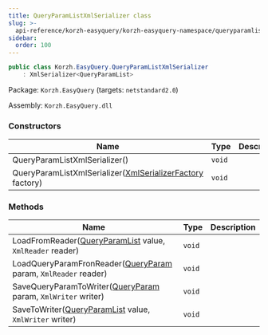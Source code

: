 ```yaml
---
title: QueryParamListXmlSerializer class
slug: >-
  api-reference/korzh-easyquery/korzh-easyquery-namespace/queryparamlistxmlserializer-class
sidebar:
  order: 100
---
```


```csharp
public class Korzh.EasyQuery.QueryParamListXmlSerializer
    : XmlSerializer<QueryParamList>

```
Package: `Korzh.EasyQuery` (targets: `netstandard2.0`)

Assembly: `Korzh.EasyQuery.dll`

### Constructors

| Name | Type | Description | 
| --- | --- | --- | 
| QueryParamListXmlSerializer() | `void` |  | 
| QueryParamListXmlSerializer([XmlSerializerFactory](///////////////easyquery/docs/api-reference/korzh-easyquery/korzh-easyquery-namespace/xmlserializerfactory-class) factory) | `void` |  | 


### Methods

| Name | Type | Description | 
| --- | --- | --- | 
| LoadFromReader([QueryParamList](///////////////easyquery/docs/api-reference/korzh-easyquery/korzh-easyquery-namespace/queryparamlist-class) value, `XmlReader` reader) | `void` |  | 
| LoadQueryParamFronReader([QueryParam](///////////////easyquery/docs/api-reference/korzh-easyquery/korzh-easyquery-namespace/queryparam-class) param, `XmlReader` reader) | `void` |  | 
| SaveQueryParamToWriter([QueryParam](///////////////easyquery/docs/api-reference/korzh-easyquery/korzh-easyquery-namespace/queryparam-class) param, `XmlWriter` writer) | `void` |  | 
| SaveToWriter([QueryParamList](///////////////easyquery/docs/api-reference/korzh-easyquery/korzh-easyquery-namespace/queryparamlist-class) value, `XmlWriter` writer) | `void` |  |

